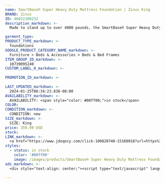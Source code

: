 ```yaml
---
name: SmartBase® Super Heavy Duty Mattress Foundation | Zinus King
BRAND: Zinus
ID: 46822100232
description_markdown: >-
  Made to stand up to over 4000 pounds, the SmartBase® Super Heavy Duty Mattress Foundation is built to last a lifetime (or maybe even a few lifetimes). It’s engineered with a reinforced steel platform that can support your mattress without a box spring, so this single, ultra-durable piece of furniture is all you need to rest comfortably. At 14 inches tall, this SmartBase boasts over a foot of under bed space perfect for tucking away extra storage boxes, luggage or linens.

garment_type:
PRODUCT_TYPE_markdown: >-
  foundations
GOOGLE_PRODUCT_CATEGORY_NAME_markdown: >-
  Furniture > Beds & Accessories > Beds & Bed Frames
ITEM_GROUP_ID_markdown: >-
  10739095240
CUSTOM_LABEL_0_markdown: >-
  
PROMOTION_ID_markdown: >-
  
LAST_UPDATED_markdown: >-
  2024-01-25T06:34:23.838-08:00
AVAILABILITY_markdown: >-
  AVAILABILITY: <span style="color: #00ff00;">in stock</span>
COLOR:
CONDITION_markdown: >-
  CONDITION: new
SIZE_markdown: >-
  SIZE: King
price: 359.99 USD
stock: 
LINK_markdown: >-
  <a href="https://www.jdoqocy.com/click-100820740-15168018?url=https%3A%2F%2Fwww.zinus.com%2Fproducts%2Fsmartbase-super-heavy-duty-mattress-foundation%3Fvariant%3D46822100232" target="_blank" style="display: inline-block; padding: 10px 20px; font-size: 16px; text-align: center; text-decoration: none; cursor: pointer; border: 1px solid #3498db; color: #3498db; background-color: #fff; border-radius: 5px; transition: background-color 0.3s;">Go to Product</a>
styles:
  - status: in stock
    color: '#00ff00'
    image: /images/products/SmartBase® Super Heavy Duty Mattress Foundation _ Zinus King/10739095240_1_Demetric_Metal_Elite_14_Inch_SmartBase_Frame.jpg
ads_markdown: >-
  <div style="text-align: center;"><script type="text/javascript" language="javascript" src="https://www.kqzyfj.com/placeholder-53972243?target=_top&mouseover=N"></script></div>

---
```

